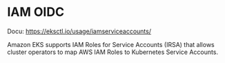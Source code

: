 # IAM OIDC
Docu:
https://eksctl.io/usage/iamserviceaccounts/

Amazon EKS supports IAM Roles for Service Accounts (IRSA) that allows cluster operators to map AWS IAM Roles to Kubernetes Service Accounts.

